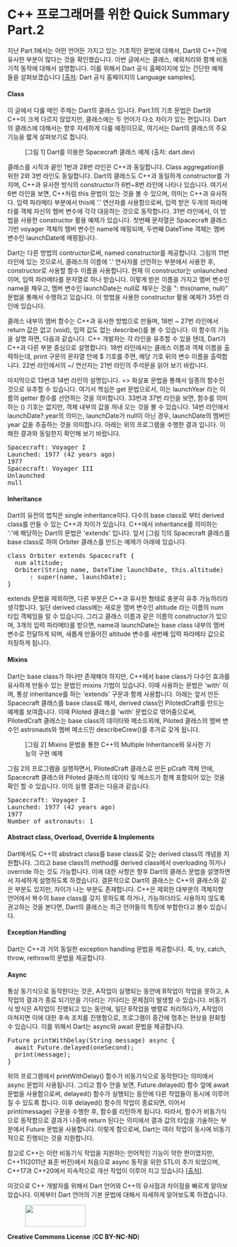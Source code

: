 # C++ 프로그래머를 위한 Quick Summary Part.2

<!-- wp:paragraph -->
<p>지난 Part.1에서는 어떤 언어든 가지고 있는 기초적인 문법에 대해서, Dart와 C++간에 유사한 부분이 많다는 것을 확인했습니다. 이번 글에서는 클래스, 예외처리와 함께 비동기적 동작에 대해서 설명합니다. 이를 위해서 Dart 공식 홈페이지에 있는 간단한 예제 들을 살펴보겠습니다 [<a href="https://dart.dev/samples">출처</a>: Dart 공식 홈페이지의 Language samples].</p>
<!-- /wp:paragraph -->

<!-- wp:heading {"level":4} -->
<h4>Class</h4>
<!-- /wp:heading -->

<!-- wp:paragraph -->
<p>이 글에서 다룰 메인 주제는 Dart의 클래스 입니다. Part.1의 기초 문법은 Dart와 C++이 크게 다르지 않았지만, 클래스에는 두 언어가 다소 차이가 있는 편입니다. Dart의 클래스에 대해서는 향후 자세하게 다룰 예정이므로, 여기서는 Dart의 클래스의 주요 기능을 짧게 살펴보기로 합니다. </p>
<!-- /wp:paragraph -->

<!-- wp:image {"id":320} -->
<figure class="wp-block-image"><img src="http://mobilelab.khu.ac.kr/wordpress/wp-content/uploads/2020/01/스크린샷-2020-01-24-오후-9.40.09.png" alt="" class="wp-image-320"/><figcaption>[그림 1] Dart를 이용한 Spacecraft 클래스 예제 (출처: dart.dev)</figcaption></figure>
<!-- /wp:image -->

<!-- wp:paragraph -->
<p>클래스를 시작과 끝인 1번과 28번 라인은 C++과 동일합니다. Class aggregation을 위한 2와 3번 라인도 동일합니다. Dart의 클래스도 C++과 동일하게 constructor를 가지며, C++과 유사한 방식의 constructor가 6번~8번 라인에 나타나 있습니다. 여기서 6번 라인을 보면, C++처럼 this 문법이 있는 것을 볼 수 있으며, 의미는 C++과 유사하다. 입력 파라메타 부분에서 this에 '.' 연산자를 사용함으로써, 입력 받은 두개의 파라메타를 객체 자신의 멤버 변수에 각각 대응하는 것으로 동작합니다. 31번 라인에서, 이 방법을 사용한 constructor 활용 예제가 있습니다. 첫번째 문자열은 Spacecraft 클래스 기반 voyager 객체의 멤버 변수인 name에 매핑되며, 두번째 DateTime 객체는 멤버 변수인 launchDate에 매핑됩니다.</p>
<!-- /wp:paragraph -->

<!-- wp:paragraph -->
<p>Dart는 다른 방법의 contructor로써, named constructor를 제공합니다. 그림의 11번 라인에 있는 것으로서, 클래스의 이름에 '.' 연사자를 선언하는 부분에서 사용한 후, constructor로 사용할 함수 이름을 사용합니다. 현재 이 constructor는 unlaunched 이며, 입력 파라메타를 문자열로 하나 받습니다. 이렇게 받은 이름을 가지고 멤버 변수인 name을 채우고, 멤버 변수인 launchDate는 null로 채우는 것을 ": this(name, null)" 문법을 통해서 수행하고 있습니다. 이 방법을 사용한 constructor 활용 예제가 35번 라인에 있습니다. </p>
<!-- /wp:paragraph -->

<!-- wp:paragraph -->
<p>클래스 내부의 멤버 함수는 C++과 유사한 방법으로 만들며, 18번 ~ 27번 라인에서 return 값은 없고 (void), 입력 값도 없는 describe()를 볼 수 있습니다. 이 함수의 기능을 설명 하면, 다음과 같습니다. C++ 개발자는 각 라인을 유추할 수 있을 텐데, Dart가 C++과 다른 부분 중심으로 설명합니다. 18번 라인에서는 클래스 이름과 객체 이름을 출력하는데, print 구문의 문자열 안에 $ 기호를 주면, 해당 기호 뒤의 변수 이름을 출력합니다. 22번 라인에서의 ~/ 연산자는 21번 라인의 주석문을 읽어 보기 바랍니다.</p>
<!-- /wp:paragraph -->

<!-- wp:paragraph -->
<p>마지막으로 13번과 14번 라인의 설명입니다. =&gt; 화살표 문법을 통해서 일종의 함수인 것으로 유추할 수 있습니다. 여기서 핵심은 get 문법으로서, 이는 launchYear 라는 이름의 getter 함수를 선언하는 것을 의미합니다. 33번과 37번 라인을 보면, 함수를 의미하는 () 기호는 없지만, 객체 내부의 값을 꺼내 오는 것을 볼 수 있습니다. 14번 라인에서 launchDate?.year의 의미는, launchDate가 null이 아닌 경우, launchDate의 멤버인 year 값을 추출하는 것을 의미합니다. 아래는 위의 프로그램을 수행한 결과 입니다. 이해한 결과와 동일한지 확인해 보기 바랍니다.</p>
<!-- /wp:paragraph -->

<!-- wp:preformatted -->
<pre class="wp-block-preformatted">Spacecraft: Voyager I
Launched: 1977 (42 years ago)
1977
Spacecraft: Voyager III
Unlaunched
null</pre>
<!-- /wp:preformatted -->

<!-- wp:heading {"level":4} -->
<h4>Inheritance</h4>
<!-- /wp:heading -->

<!-- wp:paragraph -->
<p>Dart의 유전의 법칙은 single inheritance이다. 다수의 base class로 부터 derived class를 만들 수 있는 C++과 차이가 있습니다. C++에서 inheritance를 의미하는 ':'에 해당하는 Dart의 문법은 'extends' 입니다. 앞서 [그림 1]의 Spacecraft 클래스를 base class로 하여 Orbiter 클래스를 만드는 예제가 아래에 있습니다.</p>
<!-- /wp:paragraph -->

<!-- wp:preformatted -->
<pre class="wp-block-preformatted">class Orbiter extends Spacecraft {
  num altitude;
  Orbiter(String name, DateTime launchDate, this.altitude)
      : super(name, launchDate);
}</pre>
<!-- /wp:preformatted -->

<!-- wp:paragraph -->
<p>extends 문법을 제외하면, 다른 부분은 C++과 유사한 형태로 충분히 유추 가능하리라 생각합니다. 일단 derived class에는 새로운 멤버 변수인 altitude 라는 이름의 num 타입 객체임을 알 수 있습니다. 그리고 클래스 이름과 같은 이름의 constructor가 있으며, 3개의 입력 파라메타를 받으면, name과 launchDate는 base class 내부의 멤버 변수로 전달하게 되며, 새롭게 만들어진 altitude 변수를 새번째 입력 파라메타 값으로 저장하게 됩니다.</p>
<!-- /wp:paragraph -->

<!-- wp:heading {"level":4} -->
<h4>Mixins</h4>
<!-- /wp:heading -->

<!-- wp:paragraph -->
<p>Dart는 base class가 하나만 존재해야 하지만, C++에서 base class가 다수인 효과를 유사하게 만들수 있는 문법인 mixins 기법이 있습니다. 이때 사용하는 문법은 'with' 이며, 통상 inheritance를 하는 'extends' 구문과 함께 사용합니다. 아래는 앞서 만든 Spacecraft 클래스를 base class로 해서, derived class인 PilotedCraft를 만드는 예제를 보여줍니다. 이때 Piloted 클래스를 'with' 문법으로 엮어줌으로써, PilotedCraft 클래스는 base class의 데이타와 메소드외에, Piloted 클래스의 멤버 변수인 astronauts와 멤버 메소드인 describeCrew()를 추가로 갖게 됩니다. </p>
<!-- /wp:paragraph -->

<!-- wp:image {"id":321} -->
<figure class="wp-block-image"><img src="http://mobilelab.khu.ac.kr/wordpress/wp-content/uploads/2020/01/스크린샷-2020-01-24-오후-10.28.05.png" alt="" class="wp-image-321"/><figcaption>[그림 2] Mixins 문법을 통한 C++의 Multiple Inheritance와 유사한 기능의 구현 예제</figcaption></figure>
<!-- /wp:image -->

<!-- wp:paragraph -->
<p>그림 2의 프로그램을 실행하면서, PilotedCraft 클래스로 만든 pCraft 객체 안에, Spacecraft 클래스와 Piloted 클래스의 데이타 및 메소드가 함께 포함되어 있는 것을 확인 할 수 있습니다. 이의 실행 결과는 다음과 같습니다.</p>
<!-- /wp:paragraph -->

<!-- wp:preformatted -->
<pre class="wp-block-preformatted">Spacecraft: Voyager I
Launched: 1977 (42 years ago)
1977
Number of astronauts: 1</pre>
<!-- /wp:preformatted -->

<!-- wp:heading {"level":4} -->
<h4>Abstract class, Overload, Override &amp; Implements</h4>
<!-- /wp:heading -->

<!-- wp:paragraph -->
<p>Dart에서도 C++의 abstract class를 base class로 갖는 derived class의 개념을 지원합니다. 그리고 base class의 method를 derived class에서 overloading 하거나 override 하는 것도 가능합니다. 이에 대한 사항은 향후 Dart의 클래스 문법을 설명하면서 자세하게 설명하도록 하겠습니다. 결론적으로 Dart의 클래스는 C++의 클래스와 같은 부분도 있지만, 차이가 나는 부분도 존재합니다. C++은 제외한 대부분의 객체지향 언어에서 복수의 base class를 갖지 못하도록 하거나, 가능하더라도 사용하지 않도록 권고하는 것을 본다면, Dart의 클래스는 최근 언어들의 특징에 부합한다고 볼수 있습니다. </p>
<!-- /wp:paragraph -->

<!-- wp:heading {"level":4} -->
<h4>Exception Handling</h4>
<!-- /wp:heading -->

<!-- wp:paragraph -->
<p>Dart는 C++과 거의 동일한 exception handling 문법을 제공합니다. 즉, try, catch, throw, rethrow의 문법을 제공합니다. </p>
<!-- /wp:paragraph -->

<!-- wp:heading {"level":4} -->
<h4>Async</h4>
<!-- /wp:heading -->

<!-- wp:paragraph -->
<p>통상 동기식으로 동작한다는 것은, A작업이 실행되는 동안에 B작업이 작업을 못하고, A작업의 결과가 종료 되기만을 기다리는 기다리는 문제점이 발생할 수 있습니다. 비동기식 방식은 A작업이 진행되고 있는 동안에, 일단 B작업을 병렬로 처리하다가, A작업이 마쳐지면 이에 대한 후속 조치를 진행함으로, 프로그램이 중간에 멈추는 현상을 완화할 수 있습니다. 이를 위해서 Dart는 async와 await 문법을 제공합니다.</p>
<!-- /wp:paragraph -->

<!-- wp:preformatted -->
<pre class="wp-block-preformatted">Future<void> printWithDelay(String message) async {
  await Future.delayed(oneSecond);
  print(message);
}</void></pre>
<!-- /wp:preformatted -->

<!-- wp:paragraph -->
<p>위의 프로그램에서 printWithDelay() 함수가 비동기식으로 동작한다는 의미에서 async 문법이 사용됩니다. 그리고 함수 안을 보면, Future.delayed() 함수 앞에 await 문법을 사용함으로써, delayed() 함수가 실행되는 동안에 다른 작업들이 동시에 이루어 질 수 있도록 합니다. 이후 delayed() 함수의 작업이 종료되면, 이어서 print(message) 구문을 수행한 후, 함수를 리턴하게 됩니다. 따라서, 함수가 비동기식으로 동작함으로 결과가 나중에 return 된다는 의미에서 결과 값의 타입을 기술하는 부분에서 Future 문법을 사용합니다. 이렇게 함으로써, Dart는 여러 작업이 동시에 비동기적으로 진행되는 것을 지원합니다. </p>
<!-- /wp:paragraph -->

<!-- wp:paragraph -->
<p>참고로 C++는 이런 비동기식 작업을 지원하는 언어적인 기능이 약한 편이였지만, C++11(2011년 표준 버전)에서 처음으로 async 동작을 위한 STL이 추가 되었으며, C++17과 C++20에서 지속적으로 개선 작업이 이루어 지고 있습니다 [<a href="https://en.cppreference.com/w/cpp/thread/async">출처</a>]. </p>
<!-- /wp:paragraph -->

<!-- wp:paragraph -->
<p>이것으로 C++ 개발자를 위해서 Dart 언어와 C++의 유사점과 차이점을 빠르게 알아보았습니다. 이제부터 Dart 언어의 기본 문법에 대해서 자세하게 알아보도록 하겠습니다.</p>
<!-- /wp:paragraph -->

<!-- wp:image {"align":"right","id":267,"width":137,"height":49} -->
<div class="wp-block-image"><figure class="alignright is-resized"><img src="http://mobilelab.khu.ac.kr/wordpress/wp-content/uploads/2020/01/b05-1.jpg" alt="" class="wp-image-267" width="137" height="49"/></figure></div>
<!-- /wp:image -->

<!-- wp:paragraph -->
<p><strong>Creative Commons License</strong> (<strong>CC BY-NC-ND</strong>)</p>
<!-- /wp:paragraph -->

